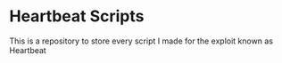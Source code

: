 # Heartbeat Scripts
This is a repository to store every script I made for the exploit known as Heartbeat
